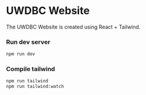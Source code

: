 # UWDBC Website

The UWDBC Website is created using React + Tailwind.

### Run dev server

```bash
npm run dev
```

### Compile tailwind

```bash
npm run tailwind
npm run tailwind:watch
```
